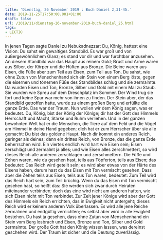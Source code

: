```yaml
---
title: 'Dienstag, 26 November 2019 : Buch Daniel 2,31-45.'
date: 2019-11-25T17:50:00.001+01:00
draft: false
url: /2019/11/dienstag-26-november-2019-buch-daniel_25.html
tags: 
- LECTIO
---
```


In jenen Tagen sagte Daniel zu Nebukadnezzar: Du, König, hattest eine Vision: Du sahst ein gewaltiges Standbild. Es war groß und von außergewöhnlichem Glanz; es stand vor dir und war furchtbar anzusehen. An diesem Standbild war das Haupt aus reinem Gold; Brust und Arme waren aus Silber, der Körper und die Hüften aus Bronze. Die Beine waren aus Eisen, die Füße aber zum Teil aus Eisen, zum Teil aus Ton. Du sahst, wie ohne Zutun von Menschenhand sich ein Stein von einem Berg löste, gegen die eisernen und tönernen Füße des Standbildes schlug und sie zermalmte. Da wurden Eisen und Ton, Bronze, Silber und Gold mit einem Mal zu Staub. Sie wurden wie Spreu auf dem Dreschplatz im Sommer. Der Wind trug sie fort und keine Spur war mehr von ihnen zu finden. Der Stein aber, der das Standbild getroffen hatte, wurde zu einem großen Berg und erfüllte die ganze Erde. Das war der Traum. Nun wollen wir dem König sagen, was er bedeutet. Du, König, bist der König der Könige; dir hat der Gott des Himmels Herrschaft und Macht, Stärke und Ruhm verliehen. Und in der ganzen bewohnten Welt hat er die Menschen, die Tiere auf dem Feld und die Vögel am Himmel in deine Hand gegeben; dich hat er zum Herrscher über sie alle gemacht: Du bist das goldene Haupt. Nach dir kommt ein anderes Reich, geringer als deines; dann ein drittes Reich, von Bronze, das die ganze Erde beherrschen wird. Ein viertes endlich wird hart wie Eisen sein; Eisen zerschlägt und zermalmt ja alles; und wie Eisen alles zerschmettert, so wird dieses Reich alle anderen zerschlagen und zerschmettern. Die Füße und Zehen waren, wie du gesehen hast, teils aus Töpferton, teils aus Eisen; das bedeutet: Das Reich wird geteilt sein; es wird aber etwas von der Härte des Eisens haben, darum hast du das Eisen mit Ton vermischt gesehen. Dass aber die Zehen teils aus Eisen, teils aus Ton waren, bedeutet: Zum Teil wird das Reich hart sein, zum Teil brüchig. Wenn du das Eisen mit Ton vermischt gesehen hast, so heißt das: Sie werden sich zwar durch Heiraten miteinander verbinden; doch das eine wird nicht am anderen haften, wie sich Eisen nicht mit Ton verbindet. Zur Zeit jener Könige wird aber der Gott des Himmels ein Reich errichten, das in Ewigkeit nicht untergeht; dieses Reich wird er keinem anderen Volk überlassen. Es wird alle jene Reiche zermalmen und endgültig vernichten; es selbst aber wird in alle Ewigkeit bestehen. Du hast ja gesehen, dass ohne Zutun von Menschenhand ein Stein vom Berg losbrach und Eisen, Bronze und Ton, Silber und Gold zermalmte. Der große Gott hat den König wissen lassen, was dereinst geschehen wird. Der Traum ist sicher und die Deutung zuverlässig.